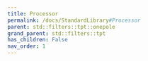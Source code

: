 ```yaml
---
title: Processor
permalink: /docs/StandardLibrary#Processor
parent: std::filters::tpt::onepole
grand_parent: std::filters::tpt
has_children: False
nav_order: 1
---
```

